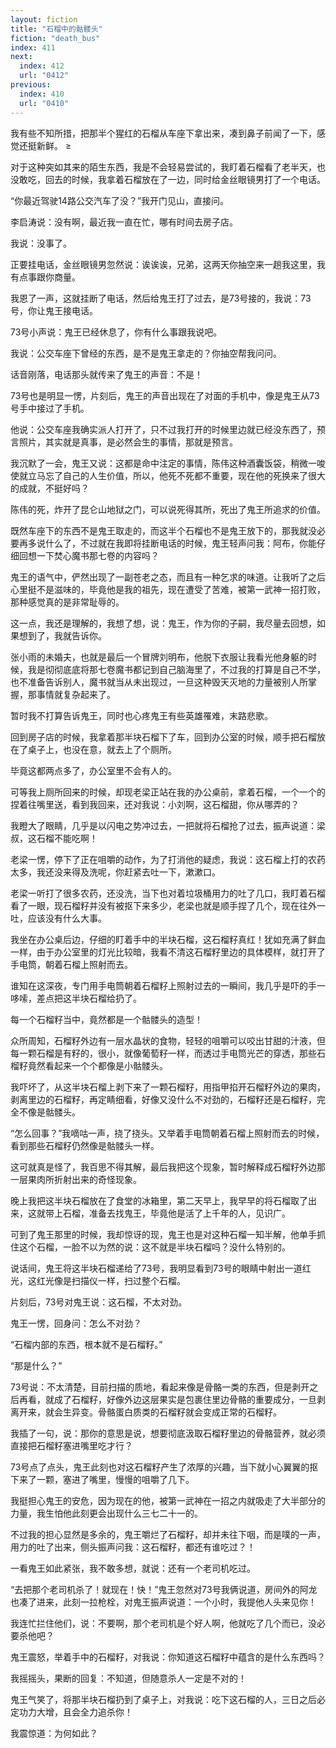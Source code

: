 ```yaml
---
layout: fiction
title: "石榴中的骷髅头"
fiction: "death_bus"
index: 411
next:
  index: 412
  url: "0412"
previous:
  index: 410
  url: "0410"
---
```

我有些不知所措，把那半个猩红的石榴从车座下拿出来，凑到鼻子前闻了一下，感觉还挺新鲜。 ≥

对于这种突如其来的陌生东西，我是不会轻易尝试的，我盯着石榴看了老半天，也没敢吃，回去的时候，我拿着石榴放在了一边，同时给金丝眼镜男打了一个电话。

“你最近驾驶14路公交汽车了没？”我开门见山，直接问。

李启涛说：没有啊，最近我一直在忙，哪有时间去房子店。

我说：没事了。

正要挂电话，金丝眼镜男忽然说：诶诶诶，兄弟，这两天你抽空来一趟我这里，我有点事跟你商量。

我恩了一声，这就挂断了电话，然后给鬼王打了过去，是73号接的，我说：73号，你让鬼王接电话。

73号小声说：鬼王已经休息了，你有什么事跟我说吧。

我说：公交车座下曾经的东西，是不是鬼王拿走的？你抽空帮我问问。

话音刚落，电话那头就传来了鬼王的声音：不是！

73号也是明显一愣，片刻后，鬼王的声音出现在了对面的手机中，像是鬼王从73号手中接过了手机。

他说：公交车座我确实派人打开了，只不过我打开的时候里边就已经没东西了，预言照片，其实就是真事，是必然会生的事情，那就是预言。

我沉默了一会，鬼王又说：这都是命中注定的事情，陈伟这种酒囊饭袋，稍微一唆使就立马忘了自己的人生价值，所以，他死不死都不重要，现在他的死换来了很大的成就，不挺好吗？

陈伟的死，炸开了昆仑山地狱之门，可以说死得其所，死出了鬼王所追求的价值。

既然车座下的东西不是鬼王取走的，而这半个石榴也不是鬼王放下的，那我就没必要再多说什么了，不过就在我即将挂断电话的时候，鬼王轻声问我：阿布，你能仔细回想一下焚心魔书那七卷的内容吗？

鬼王的语气中，俨然出现了一副苍老之态，而且有一种乞求的味道。让我听了之后心里挺不是滋味的，毕竟他是我的祖先，现在遭受了苦难，被第一武神一招打败，那种感觉真的是非常耻辱的。

这一点，我还是理解的，我想了想，说：鬼王，作为你的子嗣，我尽量去回想，如果想到了，我就告诉你。

张小雨的未婚夫，也就是最后一个冒牌刘明布，他脱下衣服让我看光他身躯的时候，我是彻彻底底将那七卷魔书都记到自己脑海里了，不过我的打算是自己不学，也不准备告诉别人，魔书就当从未出现过，一旦这种毁天灭地的力量被别人所掌握，那事情就复杂起来了。

暂时我不打算告诉鬼王，同时也心疼鬼王有些英雄罹难，末路悲歌。

回到房子店的时候，我拿着那半块石榴下了车，回到办公室的时候，顺手把石榴放在了桌子上，也没在意，就去上了个厕所。

毕竟这都两点多了，办公室里不会有人的。

可等我上厕所回来的时候，却现老梁正站在我的办公桌前，拿着石榴，一个一个的捏着往嘴里送，看到我回来，还对我说：小刘啊，这石榴甜，你从哪弄的？

我瞪大了眼睛，几乎是以闪电之势冲过去，一把就将石榴抢了过去，振声说道：梁叔，这石榴不能吃啊！

老梁一愣，停下了正在咀嚼的动作，为了打消他的疑虑，我说：这石榴上打的农药太多，我还没来得及洗呢，你赶紧去吐一下，漱漱口。

老梁一听打了很多农药，还没洗，当下也对着垃圾桶用力的吐了几口，我盯着石榴看了一眼，现石榴籽并没有被抠下来多少，老梁也就是顺手捏了几个，现在往外一吐，应该没有什么大事。

我坐在办公桌后边，仔细的盯着手中的半块石榴，这石榴籽真红！犹如充满了鲜血一样，由于办公室里的灯光比较暗，我看不清这石榴籽里边的具体模样，就打开了手电筒，朝着石榴上照射而去。

谁知在这深夜，专门用手电筒朝着石榴籽上照射过去的一瞬间，我几乎是吓的手一哆嗦，差点把这半块石榴给扔了。

每一个石榴籽当中，竟然都是一个骷髅头的造型！

众所周知，石榴籽外边有一层水晶状的食物，轻轻的咀嚼可以咬出甘甜的汁液，但每一颗石榴是有籽的，很小，就像葡萄籽一样，而透过手电筒光芒的穿透，那些石榴籽竟然看起来一个个都像是小骷髅头。

我吓坏了，从这半块石榴上剥下来了一颗石榴籽，用指甲掐开石榴籽外边的果肉，剥离里边的石榴籽，再定睛细看，好像又没什么不对劲的，石榴籽还是石榴籽，完全不像是骷髅头。

“怎么回事？”我嘀咕一声，挠了挠头。又举着手电筒朝着石榴上照射而去的时候，看到那些石榴籽仍然像是骷髅头一样。

这可就真是怪了，我百思不得其解，最后我把这个现象，暂时解释成石榴籽外边那一层果肉所折射出来的奇怪现象。

晚上我把这半块石榴放在了食堂的冰箱里，第二天早上，我早早的将石榴取了出来，这就带上石榴，准备去找鬼王，毕竟他是活了上千年的人，见识广。

可到了鬼王那里的时候，我却惊讶的现，鬼王也是对这种石榴一知半解，他单手抓住这个石榴，一脸不以为然的说：这不就是半块石榴吗？没什么特别的。

说话间，鬼王将这半块石榴递给了73号，我明显看到73号的眼睛中射出一道红光，这红光像是扫描仪一样，扫过整个石榴。

片刻后，73号对鬼王说：这石榴，不太对劲。

鬼王一愣，回身问：怎么不对劲？

“石榴内部的东西，根本就不是石榴籽。”

“那是什么？”

73号说：不太清楚，目前扫描的质地，看起来像是骨骼一类的东西，但是剥开之后再看，就成了石榴籽，好像外边这层果实是包裹住里边骨骼的重要成分，一旦剥离开来，就会生异变。骨骼蛋白质类的石榴籽就会变成正常的石榴籽。

我插了一句，说：那你的意思是说，想要彻底汲取石榴籽里边的骨骼营养，就必须直接把石榴籽塞进嘴里吃才行？

73号点了点头，鬼王此刻也对这石榴籽产生了浓厚的兴趣，当下就小心翼翼的抠下来了一颗，塞进了嘴里，慢慢的咀嚼了几下。

我挺担心鬼王的安危，因为现在的他，被第一武神在一招之内就吸走了大半部分的力量，我生怕他此刻更会出现什么三七二十一的。

不过我的担心显然是多余的，鬼王嚼烂了石榴籽，却并未往下咽，而是噗的一声，用力的吐了出来，侧头振声问我：这石榴籽，都还有谁吃过？！

一看鬼王如此紧张，我不敢多想，就说：还有一个老司机吃过。

“去把那个老司机杀了！就现在！快！”鬼王忽然对73号我俩说道，房间外的阿龙也凑了进来，此刻一拉枪栓，对鬼王振声说道：一个小时，我提他人头来见你！

我连忙拦住他们，说：不要啊，那个老司机是个好人啊，他就吃了几个而已，没必要杀他吧？

鬼王震怒，举着手中的石榴籽，对我说：你知道这石榴籽中蕴含的是什么东西吗？

我摇摇头，果断的回复：不知道，但随意杀人一定是不对的！

鬼王气笑了，将那半块石榴扔到了桌子上，对我说：吃下这石榴的人，三日之后必定功力大增，且会全力追杀你！

我震惊道：为何如此？